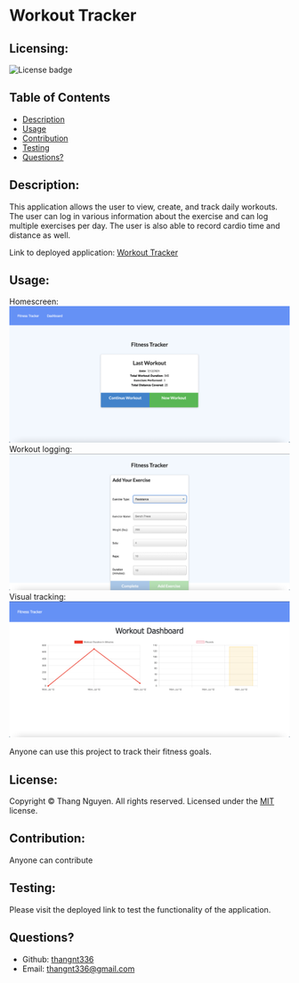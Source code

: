 # Workout Tracker
  ## Licensing:
  ![License badge](https://img.shields.io/badge/license-MIT-green)
  ## Table of Contents 
  - [Description](#description)
  - [Usage](#usage)
  - [Contribution](#contribution)
  - [Testing](#testing)
  - [Questions?](#questions)
  ## Description:
  This application allows the user to view, create, and track daily workouts. The user can log in various information about the exercise and can log multiple exercises per day. The user is also able to record cardio time and distance as well. 
  
  Link to deployed application: [Workout Tracker](https://young-atoll-62653.herokuapp.com/)
  ## Usage:
  Homescreen:
  ![Main](./assets/screen1.png)
  Workout logging:
  ![Options](./assets/screen2.png)
  Visual tracking:
  ![Tracking](./assets/screen3.png)
  
  Anyone can use this project to track their fitness goals.
  ## License:
  
  Copyright © Thang Nguyen. All rights reserved. 
  Licensed under the [MIT](https://opensource.org/licenses/MIT) license.
  ## Contribution:
  Anyone can contribute
  ## Testing:
  Please visit the deployed link to test the functionality of the application.
  ## Questions?
  - Github: [thangnt336](https://github.com/thangnt336)
  - Email: thangnt336@gmail.com 
